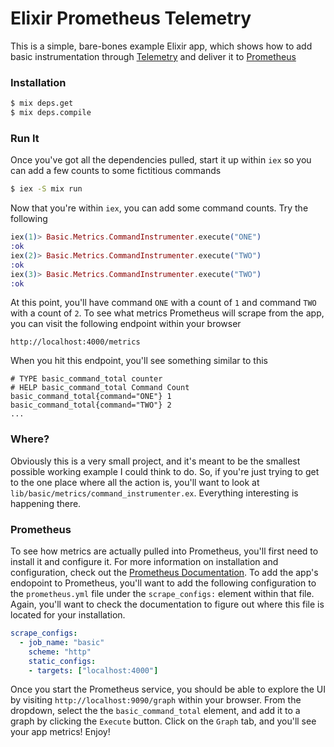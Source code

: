 # Elixir Prometheus Telemetry

  This is a simple, bare-bones example Elixir app, which shows how to add basic instrumentation through [Telemetry](https://github.com/beam-telemetry/telemetry) and deliver it to [Prometheus](https://prometheus.io/)

### Installation
```sh
$ mix deps.get
$ mix deps.compile
```

### Run It
Once you've got all the dependencies pulled, start it up within `iex` so you can add a few counts to some fictitious commands
```sh
$ iex -S mix run
```
Now that you're within `iex`, you can add some command counts. Try the following
```elixir
iex(1)> Basic.Metrics.CommandInstrumenter.execute("ONE")
:ok
iex(2)> Basic.Metrics.CommandInstrumenter.execute("TWO")
:ok
iex(3)> Basic.Metrics.CommandInstrumenter.execute("TWO")
:ok
```
At this point, you'll have command `ONE` with a count of `1` and command `TWO` with a count of `2`. To see what metrics Prometheus will scrape from the app, you can visit the following endpoint within your browser
```
http://localhost:4000/metrics
```
When you hit this endpoint, you'll see something similar to this
```
# TYPE basic_command_total counter
# HELP basic_command_total Command Count
basic_command_total{command="ONE"} 1
basic_command_total{command="TWO"} 2
...
```

### Where?
Obviously this is a very small project, and it's meant to be the smallest possible working example I could think to do. So, if you're just trying to get to the one place where all the action is, you'll want to look at `lib/basic/metrics/command_instrumenter.ex`. Everything interesting is happening there.

### Prometheus
To see how metrics are actually pulled into Prometheus, you'll first need to install it and configure it. For more information on installation and configuration, check out the [Prometheus Documentation](https://prometheus.io/docs/introduction/first_steps/). To add the app's endopoint to Prometheus, you'll want to add the following configuration to the `prometheus.yml` file under the `scrape_configs:` element within that file. Again, you'll want to check the documentation to figure out where this file is located for your installation.
```yml
scrape_configs:
  - job_name: "basic"
    scheme: "http"
    static_configs:
    - targets: ["localhost:4000"]
```
Once you start the Prometheus service, you should be able to explore the UI by visiting `http://localhost:9090/graph` within your browser. From the dropdown, select the the `basic_command_total` element, and add it to a graph by clicking the `Execute` button. Click on the `Graph` tab, and you'll see your app metrics! Enjoy!
